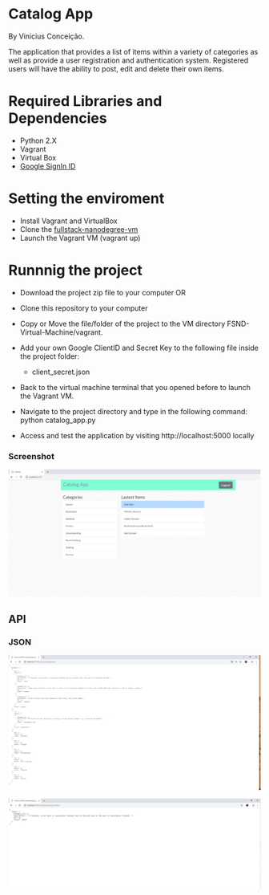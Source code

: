 # Catalog App #

By Vinicius Conceição.

The application that provides a list of items within a variety of categories as well as provide a user registration and authentication system. Registered users will have the ability to post, edit and delete their own items.

# Required Libraries and Dependencies
- Python 2.X
- Vagrant
- Virtual Box 
- [Google SignIn ID](https://console.developers.google.com/apis/)


# Setting the enviroment

- Install Vagrant and VirtualBox
- Clone the [fullstack-nanodegree-vm]( https://github.com/udacity/fullstack-nanodegree-vm) 
- Launch the Vagrant VM (vagrant up)


# Runnnig the project 
- Download the project zip file to your computer
OR
- Clone this repository to your computer

- Copy or Move the file/folder of the project to the VM directory FSND-Virtual-Machine/vagrant.
- Add your own Google ClientID and Secret Key to the following file inside the project folder:
    - client_secret.json
- Back to the virtual machine terminal that you opened before to launch the Vagrant VM.
- Navigate to the project directory and type in the following command: python catalog_app.py
- Access and test the application by visiting http://localhost:5000 locally


### Screenshot ###
![Alt text](https://raw.githubusercontent.com/vconceicao/catalog_app/master/screen1.PNG)

## API ##
### JSON ###
![Alt text](https://raw.githubusercontent.com/vconceicao/catalog_app/master/json-api.PNG)

![Alt text](https://raw.githubusercontent.com/vconceicao/catalog_app/master/json-api2.PNG)
